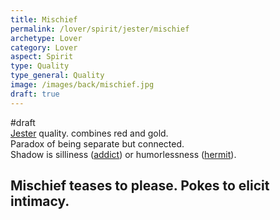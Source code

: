 ```yaml
---
title: Mischief
permalink: /lover/spirit/jester/mischief
archetype: Lover
category: Lover
aspect: Spirit
type: Quality
type_general: Quality
image: /images/back/mischief.jpg
draft: true
---
```

#draft   
[Jester](/lover/spirit/[jester](/lover/spirit/jester)) quality. combines red and gold.   
Paradox of being separate but connected.   
Shadow is silliness ([addict](/lover/mature_lover/addict_shadow)) or humorlessness ([hermit](/lover/mature_lover/hermit_shadow)).   
  
Mischief teases to please. Pokes to elicit intimacy. 
---
